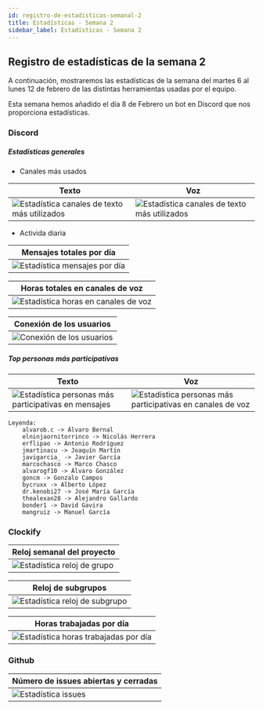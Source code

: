 ```yaml
---
id: registro-de-estadisticas-semanal-2
title: Estadísticas - Semana 2
sidebar_label: Estadísticas - Semana 2
---
```


## Registro de estadísticas de la semana 2

A continuación, mostraremos las estadísticas de la semana del martes 6 al lunes 12 de febrero de las distintas herramientas usadas por el equipo.

Esta semana hemos añadido el día 8 de Febrero un bot en Discord que nos proporciona estadísticas.

### Discord

##### Estadísticas generales

- Canales más usados

| Texto                                                                                                          | Voz                                                                                                       |
| -------------------------------------------------------------------------------------------------------------- | --------------------------------------------------------------------------------------------------------- |
| ![Estadística canales de texto más utilizados](/img/stats/13-02-2024/13-02-2024_canalesMasUsadosMensajes.jpeg) | ![Estadística canales de texto más utilizados](/img/stats/13-02-2024/13-02-2024_canalesMasUsadosVoz.jpeg) |

- Activida diaria

| Mensajes totales por día                                                            |
| ----------------------------------------------------------------------------------- |
| ![Estadística mensajes por día](/img/stats/13-02-2024/13-02-2024_mensajesDias.jpeg) |

| Horas totales en canales de voz                                                       |
| ------------------------------------------------------------------------------------- |
| ![Estadística horas en canales de voz](/img/stats/13-02-2024/13-02-2024_vozDias.jpeg) |

| Conexión de los usuarios                                                        |
| ------------------------------------------------------------------------------- |
| ![Conexión de los usuarios](/img/stats/13-02-2024/13-02-2024_status_chart.jpeg) |

##### Top personas más participativas

| Texto                                                                                                             | Voz                                                                                                                |
| ----------------------------------------------------------------------------------------------------------------- | ------------------------------------------------------------------------------------------------------------------ |
| ![Estadística personas más participativas en mensajes](/img/stats/13-02-2024/13-02-2024_personasMasMensajes.jpeg) | ![Estadística personas más participativas en canales de voz](/img/stats/13-02-2024/13-02-2024_personasMasVoz.jpeg) |

```text
Leyenda:
    alvarob.c -> Álvaro Bernal
    elninjaornitorrinco -> Nicolás Herrera
    erflipao -> Antonio Rodríguez
    jmartinacu -> Joaquín Martín
    javigarcia_ -> Javier García
    marcochasco -> Marco Chasco
    alvarogf10 -> Álvaro González
    goncm -> Gonzalo Campos
    bycruxx -> Alberto López
    dr.kenobi27 -> José María García
    thealexan28 -> Alejandro Gallardo
    bonder1 -> David Gavira
    mangruiz -> Manuel García
```

### Clockify

| Reloj semanal del proyecto                                                        |
| --------------------------------------------------------------------------------- |
| ![Estadística reloj de grupo](/img/stats/13-02-2024/13-02-2024_relojProyecto.png) |

| Reloj de subgrupos                                                                    |
| ------------------------------------------------------------------------------------- |
| ![Estadística reloj de subgrupo](/img/stats/13-02-2024/13-02-2024_relojSubgrupos.png) |

| Horas trabajadas por día                                                                   |
| ------------------------------------------------------------------------------------------ |
| ![Estadística horas trabajadas por día](/img/stats/13-02-2024/13-02-2024_horasPorDias.png) |

### Github

| Número de issues abiertas y cerradas                               |
| ------------------------------------------------------------------ |
| ![Estadística issues](/img/stats/13-02-2024/13-02-2024_issues.png) |
